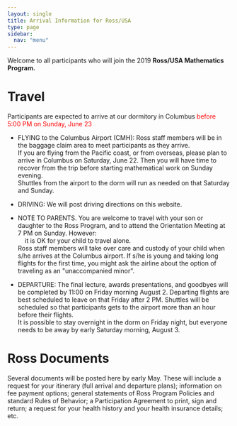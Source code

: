 ```yaml
---
layout: single
title: Arrival Information for Ross/USA
type: page
sidebar:
  nav: "menu"
---
```


Welcome to all participants who will join the 
2019 <b> Ross/USA Mathematics Program. </b>

# Travel

Participants are expected to arrive at our dormitory in Columbus
<font color="#ff0000">before 5:00 PM on Sunday, June 23</font>


- FLYING to the Columbus Airport (CMH):  Ross staff members will 
be in the baggage claim area to meet participants as they arrive.  <br>
If you are flying from the Pacific coast, or from overseas, please plan
to arrive in Columbus on Saturday, June 22.  Then you will have time to
recover from the trip before starting mathematical work on Sunday evening. <br>
Shuttles from the airport to the dorm will run as needed on that Saturday and Sunday. 

- DRIVING:  We will post driving directions on this website.

- NOTE TO PARENTS.  You are welcome to travel with your son or daughter 
to the Ross Program, and to attend the Orientation Meeting at 7 PM on Sunday.
However:  <br>
&nbsp; &nbsp; it is OK for your child to travel alone.  <br>
Ross staff members will take over care and custody of your child 
when s/he arrives at the Columbus airport.
If s/he is young and taking long flights for the first time, you might
ask the airline about the option of traveling as an "unaccompanied minor".

- DEPARTURE: The final lecture, awards presentations, and goodbyes will be
completed by 11:00 on Friday morning August 2.  Departing flights are 
best scheduled to leave on that Friday after 2 PM.  Shuttles 
will be scheduled so that participants gets to the airport more
than an hour before their flights.  <br>
It is possible to stay overnight in the dorm on Friday night,
but everyone needs to be away by early Saturday morning, August 3. 

# Ross Documents
Several documents will be posted here by early May.  These will include a request 
for your itinerary (full arrival and departure plans); information on fee payment options; general statements 
of Ross Program Policies and standard Rules of Behavior; a Participation Agreement to print, sign and return; 
a request for your health history and your health insurance details; etc.


